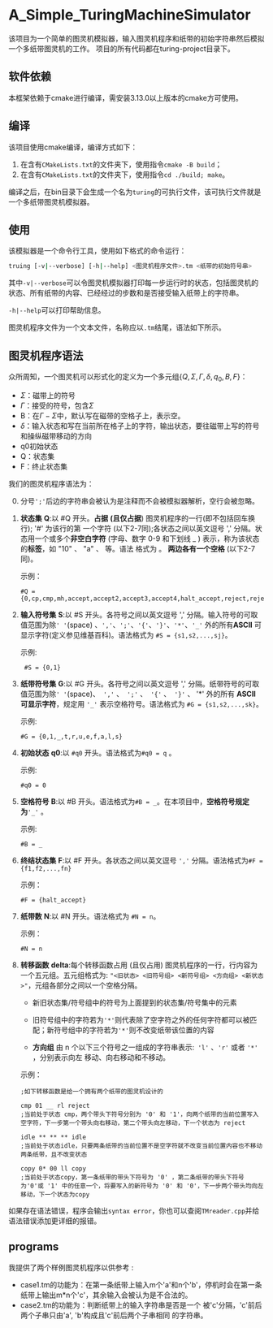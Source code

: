 # A_Simple_TuringMachineSimulator

该项目为一个简单的图灵机模拟器，输入图灵机程序和纸带的初始字符串然后模拟一个多纸带图灵机的工作。
项目的所有代码都在turing-project目录下。


## 软件依赖

本框架依赖于cmake进行编译，需安装3.13.0以上版本的cmake方可使用。



## 编译

该项目使用cmake编译，编译方式如下：

1. 在含有`CMakeLists.txt`的文件夹下，使用指令`cmake -B build`；
2. 在含有`CMakeLists.txt`的文件夹下，使用指令`cd ./build; make`。

编译之后，在bin目录下会生成一个名为`turing`的可执行文件，该可执行文件就是一个多纸带图灵机模拟器。



## 使用

该模拟器是一个命令行工具，使用如下格式的命令运行：

```bash
truing [-v|--verbose] [-h|--help] <图灵机程序文件>.tm <纸带的初始符号串>
```

其中`-v|--verbose`可以令图灵机模拟器打印每一步运行时的状态，包括图灵机的状态、所有纸带的内容、已经经过的步数和是否接受输入纸带上的字符串。

`-h|--help`可以打印帮助信息。

图灵机程序文件为一个文本文件，名称应以`.tm`结尾，语法如下所示。

## 图灵机程序语法

众所周知，一个图灵机可以形式化的定义为一个多元组$\{Q, \Sigma, \Gamma, \delta, q_0 ,B ,F\}$：

- $\Sigma$：磁带上的符号
- $\Gamma$：接受的符号，包含$\Sigma$
- B：在$\Gamma - \Sigma$中，默认写在磁带的空格子上，表示空。
- $\delta$：输入状态和写在当前所在格子上的字符，输出状态，要往磁带上写的符号和操纵磁带移动的方向
- q0初始状态
- Q：状态集
- F：终止状态集

我们的图灵机程序语法为：

0. 分号`';'`后边的字符串会被认为是注释而不会被模拟器解析，空行会被忽略。

1. **状态集** **Q**:以 #Q 开头。**占据** **(且仅占据**) 图灵机程序的一行(即不包括回车换行); '#' 为该行的第 一个字符 (以下2-7同);各状态之间以英文逗号 ',' 分隔。状态用一个或多个**非空白字符** (字母、数字 0-9 和下划线 _ ) 表示，称为该状态的**标签**，如 "10" 、 "a" 、 等。语法 格式为 。 **两边各有一个空格** (以下2-7同)。

   示例：

   ```
   #Q = {0,cp,cmp,mh,accept,accept2,accept3,accept4,halt_accept,reject,reject2,reject3,reject4,reject5,halt_reject}
   ```

2. **输入符号集** **S**:以 #S 开头。各符号之间以英文逗号 ',' 分隔。输入符号的可取值范围为除`' '`(space)  、`','`、`';'`、`'{'`、`'}'`、`'*'`、`'_'` 外的所有**ASCII** 可显示字符(定义参见维基百科)。语法格式为 `#S = {s1,s2,...,sj}`。 

   示例:

   ```
    #S = {0,1}

3. **纸带符号集** **G**:以 #G 开头。各符号之间以英文逗号 ',' 分隔。纸带符号的可取值范围为除`' '`(space)、` ','` 、` ';'` 、` '{'` 、` '}'` 、 '*' 外的所有 **ASCII** **可显示字符**，规定用 `'_'` 表示空格符号。语法格式为 `#G = {s1,s2,...,sk}`。

    示例:

   ```
   #G = {0,1,_,t,r,u,e,f,a,l,s}
   ```

4. **初始状态** **q0**:以 `#q0` 开头。语法格式为`#q0 = q` 。 

   示例:
   
   ```
   #q0 = 0
   ```


5. **空格符号** **B**:以 #B 开头。语法格式为`#B = _`。在本项目中，**空格符号规定为**`'_'` 。

   示例:

   ```
   #B = _
   ```

6. **终结状态集** **F**:以 #F 开头。各状态之间以英文逗号 `','` 分隔。语法格式为`#F = {f1,f2,...,fn}`

   示例：

   ```
   #F = {halt_accept}
   ```

7. **纸带数** **N**:以 #N 开头。语法格式为 `#N = n`。

   示例：

   ``` 
   #N = n
   ```

8. **转移函数** **delta**:每个转移函数占用 (且仅占用) 图灵机程序的一行，行内容为一个五元组。五元组格式为: `"<旧状态> <旧符号组> <新符号组> <方向组> <新状态>"`，元组各部分之间以一个空格分隔。

   - 新旧状态集/符号组中的符号为上面提到的状态集/符号集中的元素
   - 旧符号组中的字符若为`'*'`则代表除了空字符之外的任何字符都可以被匹配；新符号组中的字符若为`'*'`则不改变纸带该位置的内容

   - **方向组** 由 n 个以下三个符号之一组成的字符串表示:` 'l'` 、`'r'` 或者 `'*'` ，分别表示向左 移动、向右移动和不移动。

   示例：

   ```
   ;如下转移函数是给一个拥有两个纸带的图灵机设计的
   
   cmp 01 __ rl reject
   ;当前处于状态 cmp，两个带头下符号分别为 '0' 和 '1'，向两个纸带的当前位置写入空字符，下一步第一个带头向右移动，第二个带头向左移动，下一个状态为 reject
   
   idle ** ** ** idle
   ;当前处于状态idle，只要两条纸带的当前位置不是空字符就不改变当前位置内容也不移动两条纸带，且不改变状态
   
   copy 0* 00 ll copy
   ;当前处于状态copy，第一条纸带的带头下符号为 '0' ，第二条纸带的带头下符号为'0'或 '1' 中的任意一个，将要写入的新符号为 '0' 和 '0'，下一步两个带头均向左移动，下一个状态为copy
   ```

如果存在语法错误，程序会输出`syntax error`，你也可以查阅`TMreader.cpp`并给语法错误添加更详细的报错。

## programs

我提供了两个样例图灵机程序以供参考 :
- case1.tm的功能为：在第一条纸带上输入m个'a'和n个'b'，停机时会在第一条纸带上输出m*n个'c'，其余输入会被认为是不合法的。
- case2.tm的功能为：判断纸带上的输入字符串是否是一个 被'c'分隔，'c'前后两个子串只由'a', 'b'构成且'c'前后两个子串相同 的字符串。

